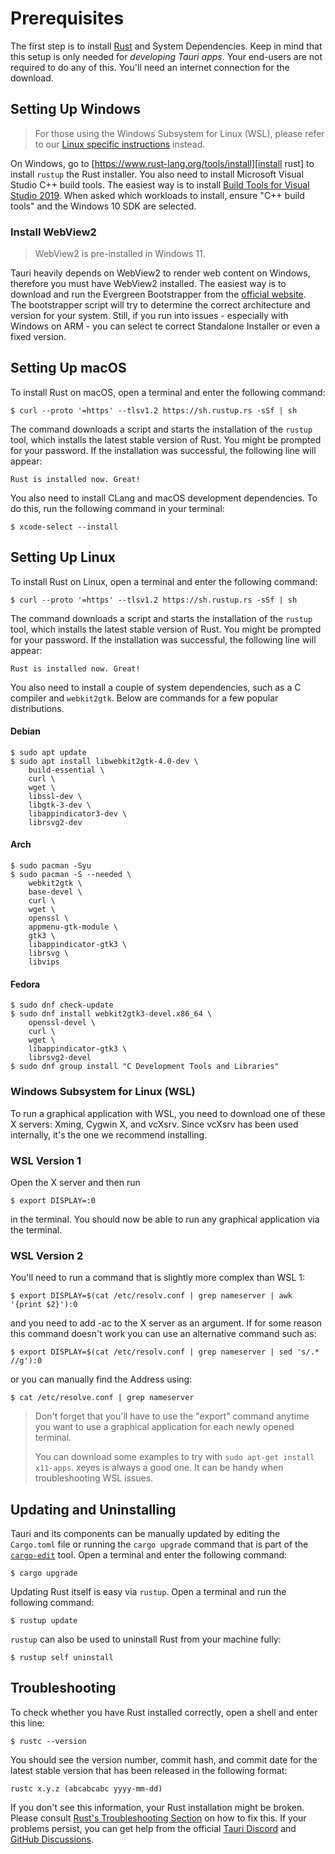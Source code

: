 # Prerequisites

The first step is to install [Rust] and System Dependencies. Keep in mind that
this setup is only needed for _developing Tauri apps_. Your end-users are not
required to do any of this. You'll need an internet connection for the download.

## Setting Up Windows

> For those using the Windows Subsystem for Linux (WSL), please refer to our
> [Linux specific instructions](#setting-up-linux) instead.

On Windows, go to [https://www.rust-lang.org/tools/install][install rust] to
install `rustup` the Rust installer. You also need to install Microsoft Visual
Studio C++ build tools. The easiest way is to install [Build Tools for Visual
Studio 2019]. When asked which workloads to install, ensure "C++ build tools"
and the Windows 10 SDK are selected.

### Install WebView2

> WebView2 is pre-installed in Windows 11.

Tauri heavily depends on WebView2 to render web content on Windows, therefore
you must have WebView2 installed. The easiest way is to download and run the
Evergreen Bootstrapper from the [official website][download webview2]. <br> The
bootstrapper script will try to determine the correct architecture and version
for your system. Still, if you run into issues - especially with Windows on
ARM - you can select te correct Standalone Installer or even a fixed version.

## Setting Up macOS

To install Rust on macOS, open a terminal and enter the following command:

```console
$ curl --proto '=https' --tlsv1.2 https://sh.rustup.rs -sSf | sh
```

The command downloads a script and starts the installation of the `rustup` tool,
which installs the latest stable version of Rust. You might be prompted for your
password. If the installation was successful, the following line will appear:

```text
Rust is installed now. Great!
```

You also need to install CLang and macOS development dependencies. To do this,
run the following command in your terminal:

```console
$ xcode-select --install
```

## Setting Up Linux

To install Rust on Linux, open a terminal and enter the following command:

```console
$ curl --proto '=https' --tlsv1.2 https://sh.rustup.rs -sSf | sh
```

The command downloads a script and starts the installation of the `rustup` tool,
which installs the latest stable version of Rust. You might be prompted for your
password. If the installation was successful, the following line will appear:

```text
Rust is installed now. Great!
```

You also need to install a couple of system dependencies, such as a C compiler
and `webkit2gtk`. Below are commands for a few popular distributions.

#### Debian

```console
$ sudo apt update
$ sudo apt install libwebkit2gtk-4.0-dev \
    build-essential \
    curl \
    wget \
    libssl-dev \
    libgtk-3-dev \
    libappindicator3-dev \
    librsvg2-dev
```

#### Arch

```console
$ sudo pacman -Syu
$ sudo pacman -S --needed \
    webkit2gtk \
    base-devel \
    curl \
    wget \
    openssl \
    appmenu-gtk-module \
    gtk3 \
    libappindicator-gtk3 \
    librsvg \
    libvips
```

#### Fedora

```console
$ sudo dnf check-update
$ sudo dnf install webkit2gtk3-devel.x86_64 \
    openssl-devel \
    curl \
    wget \
    libappindicator-gtk3 \
    librsvg2-devel
$ sudo dnf group install "C Development Tools and Libraries"
```

### Windows Subsystem for Linux (WSL)

To run a graphical application with WSL, you need to download one of these X
servers: Xming, Cygwin X, and vcXsrv. Since vcXsrv has been used internally,
it's the one we recommend installing.

### WSL Version 1​

Open the X server and then run

```console
$ export DISPLAY=:0
```

in the terminal. You should now be able to run any graphical application via the
terminal.

### WSL Version 2

You'll need to run a command that is slightly more complex than WSL 1:

```console
$ export DISPLAY=$(cat /etc/resolv.conf | grep nameserver | awk '{print $2}'):0
```

and you need to add -ac to the X server as an argument. If for some reason this
command doesn't work you can use an alternative command such as:

```console
$ export DISPLAY=$(cat /etc/resolv.conf | grep nameserver | sed 's/.* //g'):0
```

or you can manually find the Address using:

```console
$ cat /etc/resolve.conf | grep nameserver
```

> Don't forget that you'll have to use the "export" command anytime you want to
> use a graphical application for each newly opened terminal.
>
> You can download some examples to try with `sudo apt-get install x11-apps`.
> xeyes is always a good one. It can be handy when troubleshooting WSL issues.

## Updating and Uninstalling

Tauri and its components can be manually updated by editing the `Cargo.toml`
file or running the `cargo upgrade` command that is part of the [`cargo-edit`]
tool. Open a terminal and enter the following command:

```console
$ cargo upgrade
```

Updating Rust itself is easy via `rustup`. Open a terminal and run the following
command:

```console
$ rustup update
```

`rustup` can also be used to uninstall Rust from your machine fully:

```console
$ rustup self uninstall
```

<!-- TODO: Unistall Webview2 -->

## Troubleshooting

To check whether you have Rust installed correctly, open a shell and enter this
line:

```console
$ rustc --version
```

You should see the version number, commit hash, and commit date for the latest
stable version that has been released in the following format:

```text
rustc x.y.z (abcabcabc yyyy-mm-dd)
```

If you don't see this information, your Rust installation might be broken.
Please consult [Rust's Troubleshooting Section] on how to fix this. If your
problems persist, you can get help from the official [Tauri Discord] and [GitHub
Discussions].

[rust]: https://www.rust-lang.org
[install rust]: https://www.rust-lang.org/tools/install
[build tools for visual studio 2019]:
  https://visualstudio.microsoft.com/visual-cpp-build-tools/
[`cargo-edit`]: https://github.com/killercup/cargo-edit
[rust's troubleshooting section]:
  https://doc.rust-lang.org/book/ch01-01-installation.html#troubleshooting
[tauri discord]: https://discord.com/invite/tauri-apps
[github discussions]: https://github.com/tauri-apps/tauri/discussions
[download webview2]:
  https://developer.microsoft.com/en-us/microsoft-edge/webview2/#download-section
